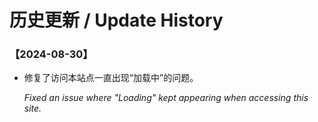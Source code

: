 # 历史更新 / Update History

### 【2024-08-30】

- 修复了访问本站点一直出现“加载中”的问题。

  *Fixed an issue where "Loading" kept appearing when accessing this site.*